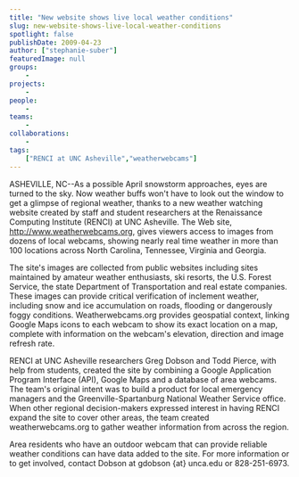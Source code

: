 ```yaml
---
title: "New website shows live local weather conditions"
slug: new-website-shows-live-local-weather-conditions
spotlight: false
publishDate: 2009-04-23
author: ["stephanie-suber"]
featuredImage: null
groups:
    - 
projects:
    - 
people:
    - 
teams: 
    - 
collaborations:
    - 
tags:
    ["RENCI at UNC Asheville","weatherwebcams"]
---
```

ASHEVILLE, NC--As a possible April snowstorm approaches, eyes are turned to the sky. Now weather buffs won't have to look out the window to get a glimpse of regional weather, thanks to a new weather watching website created by staff and student researchers at the Renaissance Computing Institute (RENCI) at UNC Asheville. The Web site, <a href="http://www.weatherwebcams.org" target="_blank">http://www.weatherwebcams.org</a>, gives viewers access to images from dozens of local webcams, showing nearly real time weather in more than 100 locations across North Carolina, Tennessee, Virginia and Georgia.

<!--more-->

The site's images are collected from public websites including sites maintained by amateur weather enthusiasts, ski resorts, the U.S. Forest Service, the state Department of Transportation and real estate companies. These images can provide critical verification of inclement weather, including snow and ice accumulation on roads, flooding or dangerously foggy conditions. Weatherwebcams.org provides geospatial context, linking Google Maps icons to each webcam to show its exact location on a map, complete with information on the webcam's elevation, direction and image refresh rate.

RENCI at UNC Asheville researchers Greg Dobson and Todd Pierce, with help from students, created the site by combining a Google Application Program Interface (API), Google Maps and a database of area webcams. The team's original intent was to build a product for local emergency managers and the Greenville-Spartanburg National Weather Service office. When other regional decision-makers expressed interest in having RENCI expand the site to cover other areas, the team created weatherwebcams.org to gather weather information from across the region.

Area residents who have an outdoor webcam that can provide reliable weather conditions can have data added to the site. For more information or to get involved, contact Dobson at gdobson {at} unca.edu or 828-251-6973.
